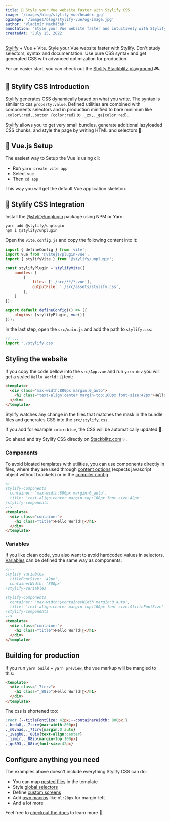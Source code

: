 ```yaml
---
title: 🚀 Style your Vue website faster with Stylify CSS
image: '/images/blog/stylify-vue/header.jpg'
ogImage: '/images/blog/stylify-vue/og-image.jpg'
author: 'Vladimír Macháček'
annotation: "Style your Vue website faster and intuitively with Stylify."
createdAt: 'July 15, 2022'
---
```

[Stylify](https://stylifycss.com) + Vue + Vite. Style your Vue website faster with Stylify. Don't study selectors, syntax and documentation. Use pure CSS syntax and get generated CSS with advanced optimization for production.

For an easier start, you can check out the [Stylify Stackblitz playground](https://stackblitz.com/edit/stylify-vitejs-vue-template?devtoolsheight=33&file=src%2FApp.vue) 🎮.

## 💎 Stylify CSS Introduction
[Stylify](https://stylifycss.com) generates CSS dynamically based on what you write. The syntax is similar to css `property:value`. Defined utilities are combined with components selectors and in production minified to bare minimum like `.color\:red,.button {color:red}` to `._zx,._ga{color:red}`.

Stylify allows you to get very small bundles, generate additional lazyloaded CSS chunks, and style the page by writing HTML and selectors 🤟.

## 🚀 Vue.js Setup
The easiest way to Setup the Vue is using cli:
- Run `yarn create vite app`
- Select `vue`
- Then `cd app`

This way you will get the default Vue application skeleton.

## 🔌 Stylify CSS Integration
Install the [@stylify/unplugin](https://stylifycss.com/docs/unplugin) package using NPM or Yarn:

```bash
yarn add @stylify/unplugin
npm i @stylify/unplugin
```

Open the `vite.config.js` and copy the following content into it:

```js
import { defineConfig } from 'vite';
import vue from '@vitejs/plugin-vue';
import { stylifyVite } from '@stylify/unplugin';

const stylifyPlugin = stylifyVite({
	bundles: [
		{
			files: ['./src/**/*.vue'],
			outputFile: './src/assets/stylify.css',
		},
	]
});

export default defineConfig(() => ({
    plugins: [stylifyPlugin, vue()]
}));

```

In the last step, open the `src/main.js` and add the path to `stylify.css`:

```js
// ...
import './stylify.css'
```

## Styling the website
If you copy the code bellow into the `src/App.vue` and run `yarn dev` you will get a styled `Hello World! 🎉` text:

```html
<template>
  <div class="max-width:800px margin:0_auto">
    <h1 class="text-align:center margin-top:100px font-size:42px">Hello World!🤩</h1>
  </div>
</template>
```

Stylify watches any change in the files that matches the mask in the bundle files and generates CSS into the `src/stylify.css`.

If you add for example `color:blue`, the CSS will be automatically updated 🎉.

Go ahead and try Stylify CSS directly on [Stackblitz.com](https://stackblitz.com/edit/stylify-vitejs-vue-template?devtoolsheight=33&file=src%2FApp.vue) 💡.

### Components
To avoid bloated templates with utilities, you can use
components directly in files, where they are used through [content options](https://stylifycss.com/docs/get-started#defining-a-component) (expects javascript object without brackets) or in the [compiler config](https://stylifycss.com/docs/get-started#defining-a-component).

```html
<!--
stylify-components
  container: 'max-width:800px margin:0_auto',
  title: 'text-align:center margin-top:100px font-size:42px'
/stylify-components
-->
<template>
  <div class="container">
    <h1 class="title">Hello World!🤩</h1>
  </div>
</template>
```

### Variables
If you like clean code, you also want to avoid hardcoded values in selectors. [Variables](https://stylifycss.com/docs/get-started#adding-a-variable) can be defined the same way as components:

```html
<!--
stylify-variables
  titleFontSize: '42px',
  containerWidth: '800px'
/stylify-variables

stylify-components
  container: 'max-width:$containerWidth margin:0_auto',
  title: 'text-align:center margin-top:100px font-size:$titleFontSize'
/stylify-components
-->
<template>
  <div class="container">
    <h1 class="title">Hello World!🤩</h1>
  </div>
</template>
```

## Building for production
If you run `yarn build` + `yarn preview`, the vue markup will be mangled to this:

```html
<template>
  <div class="_7tcrv">
    <h1 class="_88io">Hello World!🤩</h1>
  </div>
</template>
```

The css is shortened too:
```css
:root {--titleFontSize: 42px;--containerWidth: 800px;}
._bcda8,._7tcrv{max-width:800px}
._m0vnad,._7tcrv{margin:0 auto}
._1vegb8,._88io{text-align:center}
._jimir,._88io{margin-top:100px}
._qe393,._88io{font-size:42px}
```

## Configure anything you need
The examples above doesn't include everything Stylify CSS can do:
- You can map [nested files](https://stylifycss.com/docs/bundler#files-content-option) in the template
- Style [global selectors](https://stylifycss.com/docs/stylify/compiler#customselectors)
- Define [custom screens](https://stylifycss.com/docs/stylify/compiler#screens)
- Add [own macros](https://stylifycss.com/docs/stylify/compiler#macros) like `ml:20px` for margin-left
- And a lot more

Feel free to [checkout the docs](https://stylifycss.com/docs/get-started) to learn more 💎.
